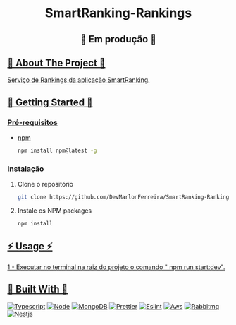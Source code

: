 <a name="readme-top"></a>

<h1 align="center">SmartRanking-Rankings</h1>

<h2 align="center">🚧 Em produção 🚧</h2>

<!-- ABOUT THE PROJECT -->
<h2 tabindex="-1" dir="auto"><a id="user-content--about-the-project" class="anchor" aria-hidden="true" tabindex="-1" href="#about-the-project">🔭 About The Project 🔭</h2>

Serviço de Rankings da aplicação SmartRanking.

<!-- GETTING STARTED -->
<h2 tabindex="-1" dir="auto"><a id="getting-started" class="anchor" aria-hidden="true" tabindex="-1" href="#getting-started">🚀 Getting Started 🚀</h2>


### Pré-requisitos

- npm

  ```sh
  npm install npm@latest -g
  ```

### Instalação

1. Clone o repositório
   ```sh
   git clone https://github.com/DevMarlonFerreira/SmartRanking-Rankings
   ```
2. Instale os NPM packages
   ```sh
   npm install
   ```

<!-- USAGE EXAMPLES -->
<h2 tabindex="-1" dir="auto"><a id="user-content--usage" class="anchor" aria-hidden="true" tabindex="-1" href="#-usage">⚡ Usage ⚡</h2>

1 - Executar no terminal na raiz do projeto o comando " npm run start:dev".

<h2 tabindex="-1" dir="auto"><a id="user-content--built-with" class="anchor" aria-hidden="true" tabindex="-1" href="#-built-with">🔧 Built With 🔧</h2>

[![Typescript][Typescript.org]][Typescript-url]
[![Node][Node.org]][Node-url]
[![MongoDB][mongodb.com]][MongoDB-url]
[![Prettier][prettier.io]][Prettier-url]
[![Eslint][eslint.org]][Eslint-url]
[![Aws][aws.com]][aws-url]
[![Rabbitmq][rabbitmq.io]][rabbitmq-url]
[![Nestjs][nestjs.com]][nestjs-url]

<!-- MARKDOWN LINKS & IMAGES -->
<!-- https://www.markdownguide.org/basic-syntax/#reference-style-links -->

[Node.org]: https://img.shields.io/badge/Node.js-43853D?style=for-the-badge&logo=node.js&logoColor=white
[Node-url]: https://nodejs.org

[Typescript.org]: https://img.shields.io/badge/TypeScript-007ACC?style=for-the-badge&logo=typescript&logoColor=white
[Typescript-url]: https://www.typescriptlang.org

[mongodb.com]: https://img.shields.io/badge/MongoDB-4EA94B?style=for-the-badge&logo=mongodb&logoColor=white
[MongoDB-url]: https://www.mongodb.com/

[eslint.org]: https://img.shields.io/badge/eslint-3A33D1?style=for-the-badge&logo=eslint&logoColor=white
[Eslint-url]: https://eslint.org/

[prettier.io]: https://img.shields.io/badge/prettier-1A2C34?style=for-the-badge&logo=prettier&logoColor=F7BA3E
[Prettier-url]: https://prettier.io/

[aws.com]: https://img.shields.io/badge/Amazon_AWS-232F3E?style=for-the-badge&logo=amazon-aws&logoColor=white
[aws-url]: https://aws.amazon.com/pt/

[rabbitmq.io]: https://img.shields.io/badge/rabbitmq-%23FF6600.svg?&style=for-the-badge&logo=rabbitmq&logoColor=white
[rabbitmq-url]: https://rabbitmq.com/

[nestjs.com]: https://img.shields.io/badge/nestjs-%23E0234E.svg?style=for-the-badge&logo=nestjs&logoColor=white
[nestjs-url]: https://nestjs.com/
